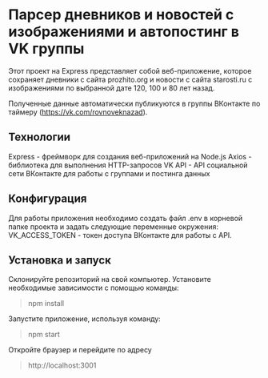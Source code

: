 #  Парсер дневников и новостей с изображениями и автопостинг в VK группы
Этот проект на Express представляет собой веб-приложение, которое сохраняет дневники с сайта prozhito.org и новости с сайта starosti.ru с изображениями по выбранной дате 120, 100 и 80 лет назад.

Полученные данные автоматически публикуются в группы ВКонтакте по таймеру (https://vk.com/rovnoveknazad).

## Технологии
Express - фреймворк для создания веб-приложений на Node.js
Axios - библиотека для выполнения HTTP-запросов
VK API - API социальной сети ВКонтакте для работы с группами и постинга данных

## Конфигурация
Для работы приложения необходимо создать файл .env в корневой папке проекта и задать следующие переменные окружения:
VK_ACCESS_TOKEN - токен доступа ВКонтакте для работы с API.

## Установка и запуск
Склонируйте репозиторий на свой компьютер.
Установите необходимые зависимости с помощью команды:
> npm install

Запустите приложение, используя команду:
> npm start

Откройте браузер и перейдите по адресу 
> http://localhost:3001
